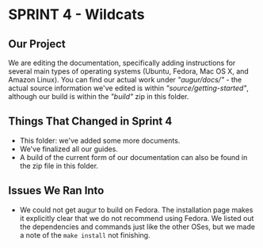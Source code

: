 # SPRINT 4 - Wildcats

## Our Project

We are editing the documentation, specifically adding instructions for several main types of operating systems (Ubuntu, Fedora, Mac OS X, and Amazon Linux). You can find our actual work under *"augur/docs/"* - the actual source information we've edited is within *"source/getting-started"*, although our build is within the *"build"* zip in this folder.

## Things That Changed in Sprint 4

- This folder: we've added some more documents.
- We've finalized all our guides.
- A build of the current form of our documentation can also be found in the zip file in this folder.

## Issues We Ran Into

- We could not get augur to build on Fedora. The installation page makes it explicitly clear that we do not recommend using Fedora. We listed out the dependencies and commands just like the other OSes, but we made a note of the `make install` not finishing.
